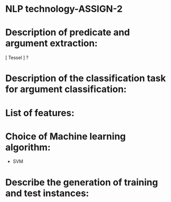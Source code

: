 # NLP technology-ASSIGN-2

# Description of predicate and argument extraction:

[ Tessel ] ?


# Description of the classification task for argument classification:



# List of features:


# Choice of Machine learning algorithm:

- SVM

# Describe the generation of training and test instances:

